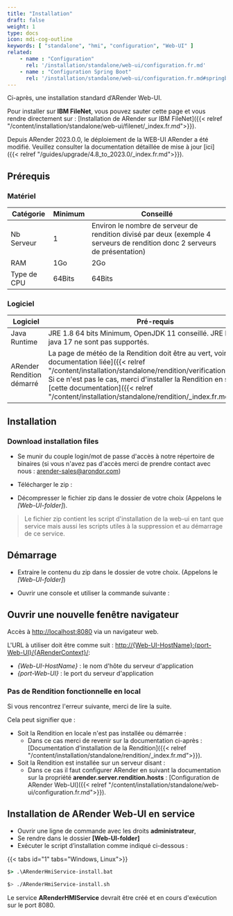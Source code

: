 ```yaml
---
title: "Installation"
draft: false
weight: 1
type: docs
icon: mdi-cog-outline
keywords: [ "standalone", "hmi", "configuration", "Web-UI" ]
related:
    - name : "Configuration"
      rel: '/installation/standalone/web-ui/configuration.fr.md'
    - name : "Configuration Spring Boot"
      rel: '/installation/standalone/web-ui/configuration.fr.md#springboot'
---
```



Ci-après, une installation standard d’ARender Web-UI.

Pour installer sur **IBM FileNet**, vous pouvez sauter cette page et vous rendre directement sur :
[Installation de ARender sur IBM FileNet]({{< relref "/content/installation/standalone/web-ui/filenet/_index.fr.md">}}).

Depuis ARender 2023.0.0, le déploiement de la WEB-UI ARender a été modifié. Veuillez consulter la 
documentation détaillée de mise à jour [ici]({{< relref "/guides/upgrade/4.8_to_2023.0/_index.fr.md">}}).

## Prérequis


### Matériel

| Catégorie   | Minimum | Conseillé                                                                                        |
| ----------- | ------- | ------------------------------------------------------------------------------------------------ |
| Nb Serveur  | 1       | Environ le nombre de serveur de rendition divisé par deux (exemple 4 serveurs de rendition donc 2 serveurs de présentation)|
| RAM         | 1Go     | 2Go                                                                                              |                                                           
| Type de CPU | 64Bits  | 64Bits                                                                                           |

### Logiciel

| Logiciel                   | Pré-requis                                                                   |
| -------------------------- | ---------------------------------------------------------------------------- |
| Java Runtime               | JRE 1.8 64 bits Minimum, OpenJDK 11 conseillé. JRE IBM J9 et java 17 ne sont pas supportés.                                                                                                                                                                                                                                       |
| ARender Rendition démarré  | La page de météo de la Rendition doit être au vert, voir [la documentation liée]({{< relref "/content/installation/standalone/rendition/verification.fr.md">}}). Si ce n'est pas le cas, merci d'installer la Rendition en suivant [cette documentation]({{< relref "/content/installation/standalone/rendition/_index.fr.md">}}).|

## Installation

### Download installation files

* Se munir du couple login/mot de passe d'accès à notre répertoire de binaires (si vous n'avez pas d'accès merci de prendre contact avec nous : arender-sales@arondor.com)
* Télécharger le zip :


* Décompresser le fichier zip dans le dossier de votre choix (Appelons le *[Web-UI-folder]*).
>Le fichier zip contient les script d'installation de la web-ui en tant que service mais aussi les scripts utiles à la suppression et au démarrage de ce service.

## Démarrage

* Extraire le contenu du zip dans le dossier de votre choix. (Appelons le *[Web-UI-folder]*)

* Ouvrir une console et utiliser la commande suivante : 


## Ouvrir une nouvelle fenêtre navigateur

Accès à <http://localhost:8080> via un navigateur web.



L'URL à utiliser doit être comme suit : <http://{Web-UI-HostName}:{port-Web-UI}/{ARenderContext}/>:
- *{Web-UI-HostName}* : le nom d'hôte du serveur d'application
- *{port-Web-UI}* : le port du serveur d'application

### Pas de Rendition fonctionnelle en local

Si vous rencontrez l'erreur suivante, merci de lire la suite.


Cela peut signifier que :
* Soit la Rendition en locale n'est pas installée ou démarrée : 
    * Dans ce cas merci de revenir sur la documentation ci-après : [Documentation d'installation de la Rendition]({{< relref "/content/installation/standalone/rendition/_index.fr.md">}}). 
* Soit la Rendition est installée sur un serveur disant :
    * Dans ce cas il faut configurer ARender en suivant la documentation sur la propriété **arender.server.rendition.hosts** : [Configuration de ARender Web-UI]({{< relref "/content/installation/standalone/web-ui/configuration.fr.md">}}).

## Installation de ARender Web-UI en service

* Ouvrir une ligne de commande avec les droits **administrateur**,
* Se rendre dans le dossier **[Web-UI-folder]**
* Exécuter le script d’installation comme indiqué ci-dessous :



{{< tabs id="1" tabs="Windows, Linux">}}
```cmd
$> .\ARenderHmiService-install.bat
```
```bash
$> ./ARenderHmiService-install.sh
```
    
Le service **ARenderHMIService** devrait être créé et en cours d'exécution sur le port 8080.